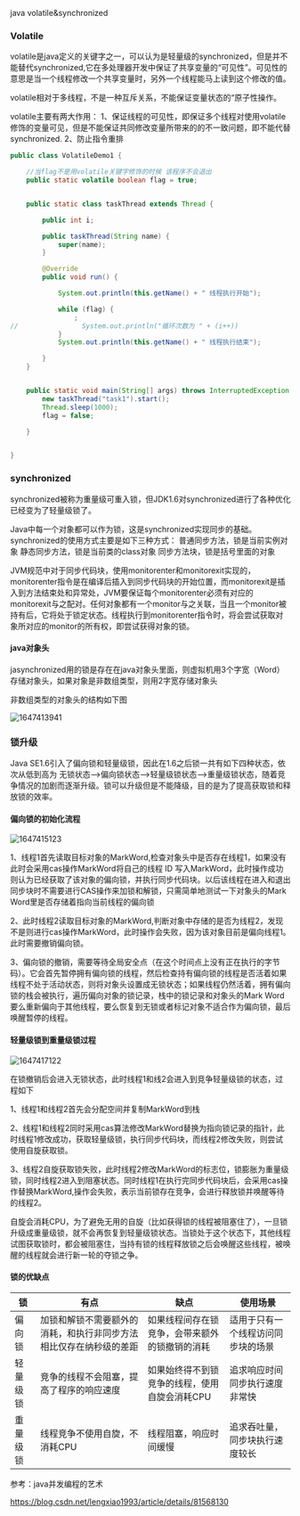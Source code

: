 java volatile&synchronized

### Volatile

volatile是java定义的关键字之一，可以认为是轻量级的synchronized，但是并不能替代synchronized,它在多处理器开发中保证了共享变量的“可见性”。可见性的意思是当一个线程修改一个共享变量时，另外一个线程能马上读到这个修改的值。

volatile相对于多线程，不是一种互斥关系，不能保证变量状态的“原子性操作。

volatile主要有两大作用：
1、保证线程的可见性，即保证多个线程对使用volatile修饰的变量可见，但是不能保证共同修改变量所带来的的不一致问题，即不能代替synchronized.
2、防止指令重排

```java
public class VolatileDemo1 {

    //当flag不是用volatile关键字修饰的时候 该程序不会退出
    public static volatile boolean flag = true;


    public static class taskThread extends Thread {

        public int i;

        public taskThread(String name) {
            super(name);
        }

        @Override
        public void run() {

            System.out.println(this.getName() + " 线程执行开始");

            while (flag) {
                ;
//                System.out.println("循环次数为 " + (i++))
            }
            System.out.println(this.getName() + " 线程执行结束");

        }
    }


    public static void main(String[] args) throws InterruptedException {
        new taskThread("task1").start();
        Thread.sleep(1000);
        flag = false;

    }


}
```

### synchronized

synchronized被称为重量级可重入锁，但JDK1.6对synchronized进行了各种优化已经变为了轻量级锁了。

Java中每一个对象都可以作为锁，这是synchronized实现同步的基础。synchronized的使用方式主要是如下三种方式：
普通同步方法，锁是当前实例对象
静态同步方法，锁是当前类的class对象
同步方法块，锁是括号里面的对象

JVM规范中对于同步代码块，使用monitorenter和monitorexit实现的，monitorenter指令是在编译后插入到同步代码块的开始位置，而monitorexit是插入到方法结束处和异常处，JVM要保证每个monitorenter必须有对应的monitorexit与之配对。任何对象都有一个monitor与之关联，当且一个monitor被持有后，它将处于锁定状态。线程执行到monitorenter指令时，将会尝试获取对象所对应的monitor的所有权，即尝试获得对象的锁。

#### java对象头

jasynchronized用的锁是存在在java对象头里面，则虚拟机用3个字宽（Word）存储对象头，如果对象是非数组类型，则用2字宽存储对象头

非数组类型的对象头的结构如下图

![1647413941](.\pic\1647413941.png)

### 锁升级

Java SE1.6引入了偏向锁和轻量级锁，因此在1.6之后锁一共有如下四种状态，依次从低到高为 无锁状态—>偏向锁状态—>轻量级锁状态—>重量级锁状态，随着竞争情况的加剧而逐渐升级。锁可以升级但是不能降级，目的是为了提高获取锁和释放锁的效率。

#### 偏向锁的初始化流程

![1647415123](.\pic\1647415123.png)

1、线程1首先读取目标对象的MarkWord,检查对象头中是否存在线程1，如果没有此时会采用cas操作MarkWord将自己的线程 ID 写入MarkWord，此时操作成功则认为已经获取了该对象的偏向锁，并执行同步代码块。以后该线程在进入和退出同步块时不需要进行CAS操作来加锁和解锁，只需简单地测试一下对象头的Mark Word里是否存储着指向当前线程的偏向锁

2、此时线程2读取目标对象的MarkWord,判断对象中存储的是否为线程2，发现不是则进行cas操作MarkWord，此时操作会失败，因为该对象目前是偏向线程1。此时需要撤销偏向锁。

3、偏向锁的撤销，需要等待全局安全点（在这个时间点上没有正在执行的字节码）。它会首先暂停拥有偏向锁的线程，然后检查持有偏向锁的线程是否活着如果线程不处于活动状态，则将对象头设置成无锁状态；如果线程仍然活着，拥有偏向锁的栈会被执行，遍历偏向对象的锁记录，栈中的锁记录和对象头的Mark Word要么重新偏向于其他线程，要么恢复到无锁或者标记对象不适合作为偏向锁，最后唤醒暂停的线程。

#### 轻量级锁到重量级锁过程

![1647417122](.\pic\1647417122.png)

在锁撤销后会进入无锁状态，此时线程1和线2会进入到竞争轻量级锁的状态，过程如下

1、线程1和线程2首先会分配空间并复制MarkWord到栈

2、线程1和线程2同时采用cas算法修改MarkWord替换为指向锁记录的指针，此时线程1修改成功，获取轻量级锁，执行同步代码块，而线程2修改失败，则尝试使用自旋获取锁。

3、线程2自旋获取锁失败，此时线程2修改MarkWord的标志位，锁膨胀为重量级锁，同时线程2进入到阻塞状态。同时线程1在执行完同步代码块后，会采用cas操作替换MarkWord,操作会失败，表示当前锁存在竞争，会进行释放锁并唤醒等待的线程2。

自旋会消耗CPU，为了避免无用的自旋（比如获得锁的线程被阻塞住了），一旦锁升级成重量级锁，就不会再恢复到轻量级锁状态。当锁处于这个状态下，其他线程试图获取锁时，都会被阻塞住，当持有锁的线程释放锁之后会唤醒这些线程，被唤醒的线程就会进行新一轮的夺锁之争。

#### 锁的优缺点

| 锁       | 有点                                                         | 缺点                                           | 使用场景                           |
| -------- | ------------------------------------------------------------ | ---------------------------------------------- | ---------------------------------- |
| 偏向锁   | 加锁和解锁不需要额外的消耗，和执行非同步方法相比仅存在纳秒级的差距 | 如果线程间存在锁竞争，会带来额外的锁撤销的消耗 | 适用于只有一个线程访问同步块的场景 |
| 轻量级锁 | 竞争的线程不会阻塞，提高了程序的响应速度                     | 如果始终得不到锁竞争的线程，使用自旋会消耗CPU  | 追求响应时间同步执行速度非常快     |
| 重量级锁 | 线程竞争不使用自旋，不消耗CPU                                | 线程阻塞，响应时间缓慢                         | 追求吞吐量，同步块执行速度较长     |

参考：java并发编程的艺术

https://blog.csdn.net/lengxiao1993/article/details/81568130